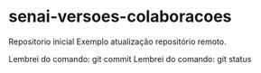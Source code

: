 # senai-versoes-colaboracoes
Repositorio inicial
Exemplo atualização repositório remoto.

Lembrei do comando: git commit
Lembrei do comando: git status

